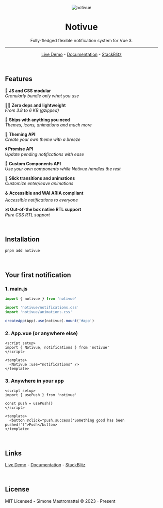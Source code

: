 <div align="center">

![notivue](https://i.ibb.co/4Mq5cnX/cover.png)

# Notivue

Fully-fledged flexible notification system for Vue 3.

---

[Live Demo](https://notivue.netlify.app/) - [Documentation](https://notivuedocs.netlify.app/) - [StackBlitz]()

</div>

<br />

## Features

**🧬 JS and CSS modular**  
_Granularly bundle only what you use_

**🧚‍♂️ Zero deps and lightweight**  
_From 3.8 to 6 KB (gzipped)_

**🔰 Ships with anything you need**  
_Themes, icons, animations and much more_

**💅 Theming API**  
_Create your own theme with a breeze_

**🌀 Promise API**  
_Update pending notifications with ease_

**🧩 Custom Components API**  
_Use your own components while Notivue handles the rest_

**🎢 Slick transitions and animations**  
_Customize enter/leave animations_

**♿️ Accessible and WAI ARIA compliant**  
_Accessible notifications to everyone_

**🕉 Out-of-the box native RTL support**  
_Pure CSS RTL support_

<br />

## Installation

```bash
pnpm add notivue
```

<br />

## Your first notification

### 1. main.js

```js
import { notivue } from 'notivue'

import 'notivue/notifications.css'
import 'notivue/animations.css'

createApp(App).use(notivue).mount('#app')
```

### 2. App.vue (or anywhere else)

```vue
<script setup>
import { Notivue, notifications } from 'notivue'
</script>

<template>
  <Notivue :use="notifications" />
</template>
```

### 3. Anywhere in your app

```vue
<script setup>
import { usePush } from 'notivue'

const push = usePush()
</script>

<template>
  <button @click="push.success('Something good has been pushed!')">Push</button>
</template>
```

<br />

## Links

[Live Demo](https://notivue.netlify.app/) - [Documentation]() - [StackBlitz]()

<br />

## License

MIT Licensed - Simone Mastromattei © 2023 - Present
